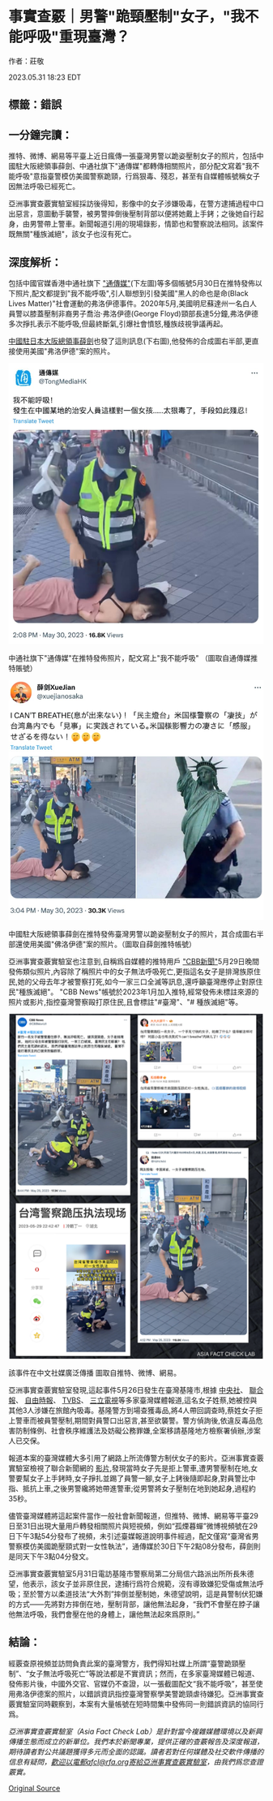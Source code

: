 # 事實查覈｜男警"跪頸壓制"女子，"我不能呼吸"重現臺灣？

作者：莊敬

2023.05.31 18:23 EDT

## 標籤：錯誤

## 一分鐘完讀：

推特、微博、網易等平臺上近日瘋傳一張臺灣男警以跪姿壓制女子的照片，包括中國駐大阪總領事薛劍、中通社旗下"通傳媒"都轉傳相關照片，部分配文寫着"我不能呼吸"意指臺警模仿美國警察跪頸，行爲狠毒、殘忍，甚至有自媒體帳號稱女子因無法呼吸已經死亡。

亞洲事實查覈實驗室經採訪後得知，影像中的女子涉嫌吸毒，在警方逮捕過程中口出惡言，意圖動手襲警，被男警摔倒後壓制背部以便將她戴上手銬；之後她自行起身，由男警帶上警車。新聞報道引用的現場錄影，情節也和警察說法相同。該案件既無關"種族滅絕"，該女子也沒有死亡。

## 深度解析：

包括中國官媒香港中通社旗下 ["通傳媒"](https://twitter.com/TongMediaHK/status/1663427024390864896)(下左圖)等多個帳號5月30日在推特發佈以下照片,配文都提到"我不能呼吸",引人聯想到引發美國"黑人的命也是命(Black Lives Matter)"社會運動的弗洛伊德事件。2020年5月,美國明尼蘇達州一名白人員警以膝蓋壓制非裔男子喬治·弗洛伊德(George Floyd)頸部長達5分鐘,弗洛伊德多次掙扎表示不能呼吸,但最終斷氣,引爆社會憤怒,種族歧視爭議再起。

[中國駐日本大阪總領事薛劍](https://twitter.com/xuejianosaka/status/1663441142267146241)也發了這則訊息(下右圖),他發佈的合成圖右半部,更直接使用美國"弗洛伊德"案的照片。

![中通社旗下"通傳媒"在推特發佈照片，配文寫上"我不能呼吸" （圖取自通傳媒推特賬號）](images/GFZUI2PRU5ISU2BEZIKVAYDCQA.png)

中通社旗下"通傳媒"在推特發佈照片，配文寫上"我不能呼吸" （圖取自通傳媒推特賬號）

![中國駐大阪總領事薛劍在推特發佈臺灣男警以跪姿壓制女子的照片，其合成圖右半部還使用美國"佛洛伊德"案的照片。（圖取自薛劍推特帳號）](images/VKR3CI5BHOWTMSP4HOM5CUWFGQ.png)

中國駐大阪總領事薛劍在推特發佈臺灣男警以跪姿壓制女子的照片，其合成圖右半部還使用美國"佛洛伊德"案的照片。（圖取自薛劍推特帳號）

亞洲事實查覈實驗室也注意到,自稱爲自媒體的推特用戶 ["CBB新聞"](https://twitter.com/CBBWorld1/status/1663164496951803910)5月29日晚間發佈類似照片,內容除了稱照片中的女子無法呼吸死亡,更指這名女子是排灣族原住民,她的父母去年才被警察打死,如今一家三口全滅等訊息,還呼籲臺灣應停止對原住民"種族滅絕"。 "CBB News"帳號於2023年1月加入推特,經常發佈未標註來源的照片或影片,指控臺灣警察毆打原住民,且會標註"#臺灣"、"# 種族滅絕"等。

![該事件在中文社媒廣泛傳播 圖取自推特、微博、網易。](images/BSAKCBHBSZBDEOKRGO62QIEOQU.png)

該事件在中文社媒廣泛傳播 圖取自推特、微博、網易。

亞洲事實查覈實驗室發現,這起事件5月26日發生在臺灣基隆市,根據 [中央社](https://www.cna.com.tw/news/asoc/202305290135.aspx)、 [聯合報](https://udn.com/news/story/7315/7197090)、 [自由時報](https://news.ltn.com.tw/news/society/breakingnews/4316262)、 [TVBS](https://www.youtube.com/watch?v=uXJy5_IQAZk)、 [三立電視](https://www.setn.com/News.aspx?NewsID=1301635)等多家臺灣媒體報道,這名女子姓蔡,她被控與其他3人涉嫌在旅館內吸毒。基隆警方到場查獲毒品,將4人帶回調查時,蔡姓女子拒上警車而被員警壓制,期間對員警口出惡言,甚至欲襲警。警方偵詢後,依違反毒品危害防制條例、社會秩序維護法及妨礙公務罪嫌,全案移請基隆地方檢察署偵辦,涉案人已交保。

報道本案的臺灣媒體大多引用了網路上所流傳警方制伏女子的影片。亞洲事實查覈實驗室檢視了聯合新聞網的 [影片](https://fb.watch/kSIVPEooUH/),發現當時女子先是拒上警車,遭男警壓制在地,女警要幫女子上手銬時,女子掙扎並踢了員警一腳,女子上銬後隨即起身,對員警比中指、抵抗上車,之後男警纔將她帶進警車;從男警將女子壓制在地到她起身,過程約35秒。

儘管臺灣媒體將這起案件當作一般社會新聞報道，但推特、微博、網易等平臺29日至31日出現大量用戶轉發相關照片與短視頻，例如“孤煙暮蟬”微博視頻號在29日下午3點54分發布了視頻，未引述臺媒報道說明事件經過，配文僅寫“臺灣省男警察模仿美國跪壓頸式對一女性執法”，通傳媒於30日下午2點08分發布，薛劍則是同天下午3點04分發文。

亞洲事實查覈實驗室5月31日電訪基隆市警察局第二分局信六路派出所所長朱德望，他表示，該女子並非原住民，逮捕行爲符合規範，沒有導致嫌犯受傷或無法呼吸；至於警方以柔道技法“大外割”摔倒並壓制她，朱德望說明，這是員警制伏犯嫌的方式——先將對方摔倒在地，壓制背部，讓他無法起身，“我們不會壓在脖子讓他無法呼吸，我們會壓在他的身體上，讓他無法起來爲原則。”

## 結論：

經覈查原視頻並訪問負責此案的臺灣警方，我們得知社媒上所謂“臺警跪頸壓制”、“女子無法呼吸死亡”等說法都是不實資訊；然而，在多家臺灣媒體已報道、發佈影片後，中國外交官、官媒仍不查證，以一張截圖配文“我不能呼吸”，甚至使用弗洛伊德案的照片，以錯誤資訊指控臺灣警察學美警跪頸虐待嫌犯。亞洲事實查覈實驗室同時觀察到，本案有大量帳號在短時間集中發佈同一則錯誤資訊的協同行爲。

*亞洲事實查覈實驗室（Asia Fact Check Lab）是針對當今複雜媒體環境以及新興傳播生態而成立的新單位。我們本於新聞專業，提供正確的查覈報告及深度報道，期待讀者對公共議題獲得多元而全面的認識。讀者若對任何媒體及社交軟件傳播的信息有疑問，歡迎以電郵afcl@rfa.org寄給亞洲事實查覈實驗室，由我們爲您查證覈實。*



[Original Source](https://www.rfa.org/mandarin/shishi-hecha/hc-05312023180757.html)